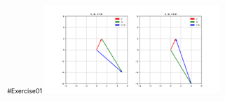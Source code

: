 #Exercise01
<img src="Chap01.Vectors and Basic Vector Operations\pic1-2.png" width="400px" height="200px" ></img><br/>
